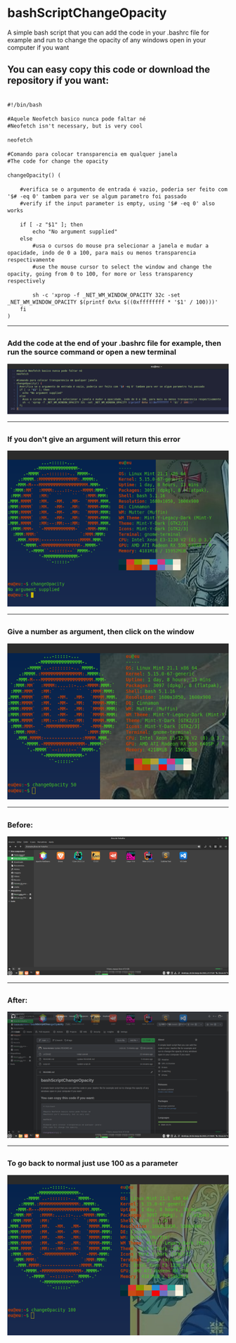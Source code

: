 # bashScriptChangeOpacity
A simple bash script that you can add the code in your .bashrc file for example and run to change the opacity of any windows open in your computer if you want

## You can easy copy this code or download the repository if you want:

```shell

#!/bin/bash

#Aquele Neofetch basico nunca pode faltar né
#Neofetch isn't necessary, but is very cool

neofetch

#Comando para colocar transparencia em qualquer janela
#The code for change the opacity

changeOpacity() (

	#verifica se o argumento de entrada é vazio, poderia ser feito com '$# -eq 0' tambem para ver se algum parametro foi passado
	#verify if the input parameter is empty, using '$# -eq 0' also works

	if [ -z "$1" ]; then
		echo "No argument supplied"
	else
		#usa o cursos do mouse pra selecionar a janela e mudar a opacidade, indo de 0 a 100, para mais ou menos transparencia respectivamente
		#use the mouse cursor to select the window and change the opacity, going from 0 to 100, for more or less transparency respectively

		sh -c 'xprop -f _NET_WM_WINDOW_OPACITY 32c -set _NET_WM_WINDOW_OPACITY $(printf 0x%x $((0xffffffff * '$1' / 100)))'
	fi
)

```

-----

##

### Add the code at the end of your .bashrc file for example, then run the source command or open a new terminal

![Bashrc file with the code](https://github.com/luca-moraes/bashScriptChangeOpacity/blob/main/imgs/1.png)

-----

##

### If you don't give an argument will return this error

![Bashrc file with the code](https://github.com/luca-moraes/bashScriptChangeOpacity/blob/main/imgs/2.png)

-----

##

### Give a number as argument, then click on the window

![Bashrc file with the code](https://github.com/luca-moraes/bashScriptChangeOpacity/blob/main/imgs/3.png)

-----

##

### Before:

![Bashrc file with the code](https://github.com/luca-moraes/bashScriptChangeOpacity/blob/main/imgs/4.png)

-----

##

### After:

![Bashrc file with the code](https://github.com/luca-moraes/bashScriptChangeOpacity/blob/main/imgs/5.png)

-----

##

### To go back to normal just use 100 as a parameter

![Bashrc file with the code](https://github.com/luca-moraes/bashScriptChangeOpacity/blob/main/imgs/6.png)
